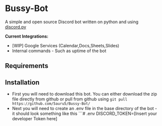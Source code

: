 # Bussy-Bot
A simple and open source Discord bot written on python and using [discord.py](https://discordpy.readthedocs.io/en/latest/) 

**Current Integrations:**
- [WIP] Google Services (Calendar,Docs,Sheets,Slides)
- Internal commands - Such as uptime of the bot 
## Requirements
## Installation
- First you will need to download this bot. You can either download the zip file directly from github or pull from github using ```git pull https://github.com/5auru5/Bussy-Bot/```
- Next you will need to create an .env file in the base directory of the bot - it should look something like this   ```# .env  DISCORD_TOKEN=\[Insert your developer Token here\]  
